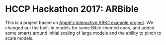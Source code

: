 # HCCP Hackathon 2017: ARBible

This is a project based on [Apple's interactive ARKit example project](https://developer.apple.com/documentation/arkit/handling_3d_interaction_and_ui_controls_in_augmented_reality). We changed out the built-in models for some Bible-themed ones, and added some smarts around initial scaling of large models and the ability to pinch to scale models.